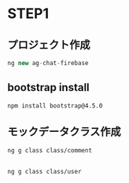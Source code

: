 
# STEP1
## プロジェクト作成
```typescript
ng new ag-chat-firebase
```

## bootstrap install
```shell
npm install bootstrap@4.5.0
```

## モックデータクラス作成
```shell
ng g class class/comment
```

## 
```shell
ng g class class/user
```


## 
```shell
```
## 
```shell
```
## 
```shell
```
## 
```shell
```
## 
```shell
```
## 
```shell
```
## 
```shell
```
## 
```shell
```
## 
```shell
```
## 
```shell
```
## 
```shell
```



